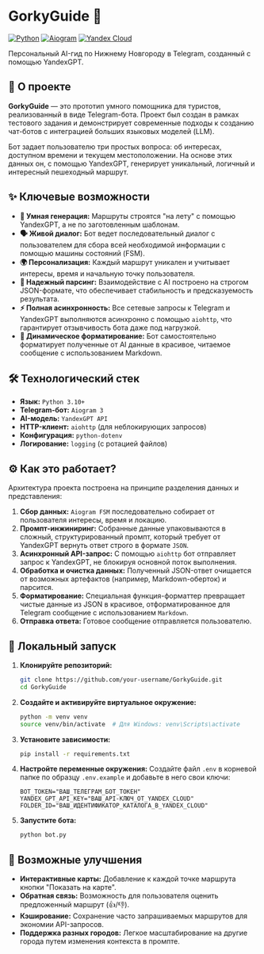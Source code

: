 # GorkyGuide 🧭

[![Python](https://img.shields.io/badge/Python-3.10+-blue?style=for-the-badge&logo=python)](https://www.python.org/)
[![Aiogram](https://img.shields.io/badge/aiogram-3-green?style=for-the-badge&logo=telegram)](https://aiogram.dev/)
[![Yandex Cloud](https://img.shields.io/badge/Yandex_Cloud-gray?style=for-the-badge&logo=yandexcloud&logoColor=blue)](https://cloud.yandex.ru/)

Персональный AI-гид по Нижнему Новгороду в Telegram, созданный с помощью YandexGPT.


## 🎯 О проекте

**GorkyGuide** — это прототип умного помощника для туристов, реализованный в виде Telegram-бота. Проект был создан в рамках тестового задания и демонстрирует современные подходы к созданию чат-ботов с интеграцией больших языковых моделей (LLM).

Бот задает пользователю три простых вопроса: об интересах, доступном времени и текущем местоположении. На основе этих данных он, с помощью YandexGPT, генерирует уникальный, логичный и интересный пешеходный маршрут.

## ✨ Ключевые возможности

-   **🤖 Умная генерация:** Маршруты строятся "на лету" с помощью YandexGPT, а не по заготовленным шаблонам.
-   **🗣️ Живой диалог:** Бот ведет последовательный диалог с пользователем для сбора всей необходимой информации с помощью машины состояний (FSM).
-   **🌍 Персонализация:** Каждый маршрут уникален и учитывает интересы, время и начальную точку пользователя.
-   **📄 Надежный парсинг:** Взаимодействие с AI построено на строгом JSON-формате, что обеспечивает стабильность и предсказуемость результата.
-   **⚡ Полная асинхронность:** Все сетевые запросы к Telegram и YandexGPT выполняются асинхронно с помощью `aiohttp`, что гарантирует отзывчивость бота даже под нагрузкой.
-   **🎨 Динамическое форматирование:** Бот самостоятельно форматирует полученные от AI данные в красивое, читаемое сообщение с использованием Markdown.

## 🛠️ Технологический стек

-   **Язык:** `Python 3.10+`
-   **Telegram-бот:** `Aiogram 3`
-   **AI-модель:** `YandexGPT API`
-   **HTTP-клиент:** `aiohttp` (для неблокирующих запросов)
-   **Конфигурация:** `python-dotenv`
-   **Логирование:** `logging` (с ротацией файлов)

## ⚙️ Как это работает?

Архитектура проекта построена на принципе разделения данных и представления:

1.  **Сбор данных:** `Aiogram FSM` последовательно собирает от пользователя интересы, время и локацию.
2.  **Промпт-инжиниринг:** Собранные данные упаковываются в сложный, структурированный промпт, который требует от YandexGPT вернуть ответ строго в формате `JSON`.
3.  **Асинхронный API-запрос:** С помощью `aiohttp` бот отправляет запрос к YandexGPT, не блокируя основной поток выполнения.
4.  **Обработка и очистка данных:** Полученный JSON-ответ очищается от возможных артефактов (например, Markdown-оберток) и парсится.
5.  **Форматирование:** Специальная функция-форматтер превращает чистые данные из JSON в красивое, отформатированное для Telegram сообщение с использованием `Markdown`.
6.  **Отправка ответа:** Готовое сообщение отправляется пользователю.

## 🚀 Локальный запуск

1.  **Клонируйте репозиторий:**
    ```bash
    git clone https://github.com/your-username/GorkyGuide.git
    cd GorkyGuide
    ```

2.  **Создайте и активируйте виртуальное окружение:**
    ```bash
    python -m venv venv
    source venv/bin/activate  # Для Windows: venv\Scripts\activate
    ```

3.  **Установите зависимости:**
    ```bash
    pip install -r requirements.txt
    ```

4.  **Настройте переменные окружения:**
    Создайте файл `.env` в корневой папке по образцу `.env.example` и добавьте в него свои ключи:
    ```env
    BOT_TOKEN="ВАШ_ТЕЛЕГРАМ_БОТ_ТОКЕН"
    YANDEX_GPT_API_KEY="ВАШ_API-КЛЮЧ_ОТ_YANDEX_CLOUD"
    FOLDER_ID="ВАШ_ИДЕНТИФИКАТОР_КАТАЛОГА_В_YANDEX_CLOUD"
    ```

5.  **Запустите бота:**
    ```bash
    python bot.py
    ```

## 🔮 Возможные улучшения

-   **Интерактивные карты:** Добавление к каждой точке маршрута кнопки "Показать на карте".
-   **Обратная связь:** Возможность для пользователя оценить предложенный маршрут (👍/👎).
-   **Кэширование:** Сохранение часто запрашиваемых маршрутов для экономии API-запросов.
-   **Поддержка разных городов:** Легкое масштабирование на другие города путем изменения контекста в промпте.